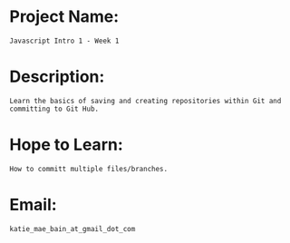 # Project Name: 
    Javascript Intro 1 - Week 1

# Description: 
    Learn the basics of saving and creating repositories within Git and committing to Git Hub.

# Hope to Learn: 
    How to committ multiple files/branches.

# Email:
    katie_mae_bain_at_gmail_dot_com 